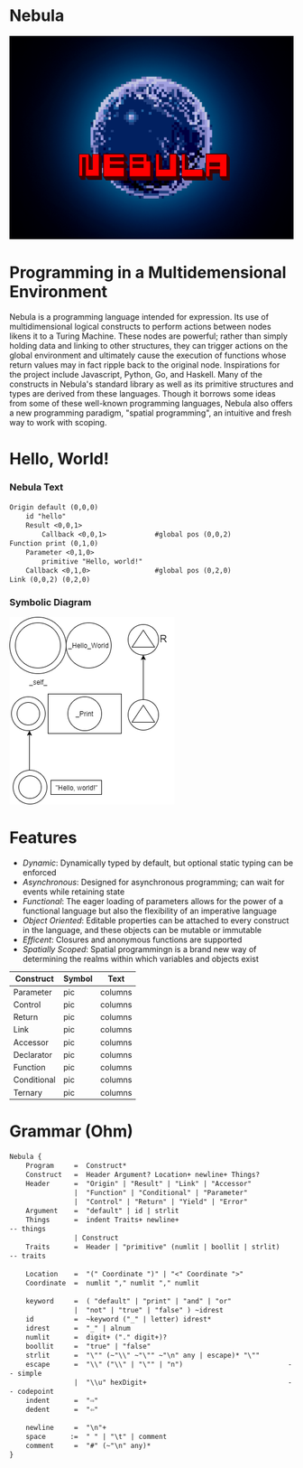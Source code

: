 # Nebula
![](/logos/Nebula-logo-small.png)

# Programming in a Multidemensional Environment
Nebula is a programming language intended for expression.  Its use of multidimensional logical constructs to perform actions between nodes likens it to a Turing Machine.  These nodes are powerful; rather than simply holding data and linking to other structures, they can trigger actions on the global environment and ultimately cause the execution of functions whose return values may in fact ripple back to the original node.  Inspirations for the project include Javascript, Python, Go, and Haskell.  Many of the constructs in Nebula's standard library as well as its primitive structures and types are derived from these languages.  Though it borrows some ideas from some  of these well-known programming languages, Nebula also offers a new programming paradigm, "spatial programming", an intuitive and fresh way to work with scoping.

# Hello, World!
### Nebula Text
```
Origin default (0,0,0)
    id "hello"
    Result <0,0,1>
        Callback <0,0,1>            #global pos (0,0,2)
Function print (0,1,0)
    Parameter <0,1,0>
        primitive "Hello, world!"
    Callback <0,1,0>                #global pos (0,2,0)
Link (0,0,2) (0,2,0)
```
### Symbolic Diagram
![](/example-programs/good-programs/HelloWorldExample.png)
# Features
- _Dynamic_: Dynamically typed by default, but optional static typing can be enforced
- _Asynchronous_: Designed for asynchronous programming; can wait for events while retaining state
- _Functional_: The eager loading of parameters allows for the power of a functional language but also the flexibility of an imperative language
- _Object Oriented_: Editable properties can be attached to every construct in the language, and these objects can be mutable or immutable
- _Efficent_: Closures and anonymous functions are supported
- _Spatially Scoped_: Spatial programmingn is a brand new way of determining the realms within which variables and objects exist

Construct   | Symbol       | Text
------------|--------------|--------
Parameter   | pic          | columns
Control     | pic          | columns
Return      | pic          | columns
Link        | pic          | columns
Accessor    | pic          | columns
Declarator  | pic          | columns
Function    | pic          | columns
Conditional | pic          | columns
Ternary     | pic          | columns

# Grammar (Ohm)
```
Nebula {
    Program     =  Construct*
    Construct   =  Header Argument? Location+ newline+ Things?
    Header      =  "Origin" | "Result" | "Link" | "Accessor"
                |  "Function" | "Conditional" | "Parameter"
                |  "Control" | "Return" | "Yield" | "Error"
    Argument    =  "default" | id | strlit
    Things      =  indent Traits+ newline+                             -- things
                | Construct
    Traits      =  Header | "primitive" (numlit | boollit | strlit)    -- traits

    Location    =  "(" Coordinate ")" | "<" Coordinate ">"
    Coordinate  =  numlit "," numlit "," numlit

    keyword     =  ( "default" | "print" | "and" | "or"
                |  "not" | "true" | "false" ) ~idrest
    id          =  ~keyword ("_" | letter) idrest*
    idrest      =  "_" | alnum
    numlit      =  digit+ ("." digit+)?
    boollit     =  "true" | "false"
    strlit      =  "\"" (~"\\" ~"\"" ~"\n" any | escape)* "\""
    escape      =  "\\" ("\\" | "\"" | "n")                          -- simple
                |  "\\u" hexDigit+                                   -- codepoint
    indent      =  "⇨"
    dedent      =  "⇦"

    newline     =  "\n"+
    space      :=  " " | "\t" | comment
    comment     =  "#" (~"\n" any)*
}
```
